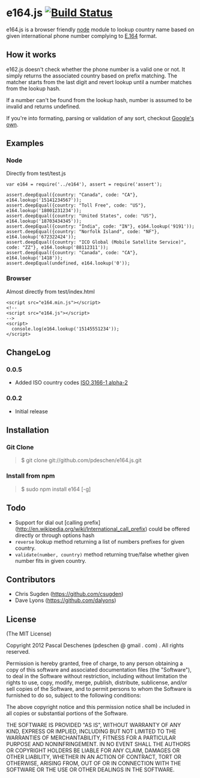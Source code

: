# e164.js [![Build Status](https://travis-ci.org/pdeschen/e164.js.png?branch=master)](https://travis-ci.org/pdeschen/e164.js) 

e164.js is a browser friendly [node](http://nodejs.org) module to lookup country name 
based on given international phone number complying to [E.164](http://en.wikipedia.org/wiki/E.164) format. 

## How it works

e162.js doesn't check whether the phone number is a valid one or not. It simply returns the associated country based on prefix matching. 
The matcher starts from the last digit and revert lookup until a number matches from the lookup hash.

If a number can't be found from the lookup hash, number is assumed to be invalid and returns undefined.

If you're into formating, parsing or validation of any sort, checkout [Google's own](https://code.google.com/p/libphonenumber/). 

## Examples

### Node

Directly from test/test.js

    var e164 = require('../e164'), assert = require('assert');

    assert.deepEqual({country: "Canada", code: "CA"}, e164.lookup('15141234567'));
    assert.deepEqual({country: "Toll Free", code: "US"}, e164.lookup('18001231234'));
    assert.deepEqual({country: "United States", code: "US"}, e164.lookup('18703434345'));
    assert.deepEqual({country: "India", code: "IN"}, e164.lookup('9191'));
    assert.deepEqual({country: "Norfolk Island", code: "NF"}, e164.lookup('672322424'));
    assert.deepEqual({country: "ICO Global (Mobile Satellite Service)", code: "ZZ"}, e164.lookup('88112311'));
    assert.deepEqual({country: "Canada", code: "CA"}, e164.lookup('1418'));
    assert.deepEqual(undefined, e164.lookup('0'));


### Browser

Almost directly from test/index.html

    <script src="e164.min.js"></script>
    <!--
    <script src="e164.js"></script>
    -->
    <script>
      console.log(e164.lookup('15145551234'));
    </script>

## ChangeLog

### 0.0.5

* Added ISO country codes [ISO 3166-1 alpha-2](http://en.wikipedia.org/wiki/ISO_3166-1_alpha-2)

### 0.0.2

* Initial release

## Installation

### Git Clone

> $ git clone git://github.com/pdeschen/e164.js.git

### Install from npm

> $ sudo npm install e164 [-g]

## Todo

* Support for dial out [calling prefix] (http://en.wikipedia.org/wiki/International_call_prefix) could be offered directly or through options hash
* `reverse` lookup method returning a list of numbers prefixes for given country.
* `validate(number, country)` method returning true/false whether given number fits in given country.

## Contributors

+ Chris Sugden (https://github.com/csugden)
+ Dave Lyons (https://github.com/dalyons)

## License

(The MIT License)

Copyright 2012 Pascal Deschenes (pdeschen @ gmail . com) . All rights reserved.

Permission is hereby granted, free of charge, to any person obtaining a copy of this software and associated documentation files (the "Software"), to deal in the Software without restriction, including without limitation the rights to use, copy, modify, merge, publish, distribute, sublicense, and/or sell copies of the Software, and to permit persons to whom the Software is furnished to do so, subject to the following conditions:

The above copyright notice and this permission notice shall be included in all copies or substantial portions of the Software.

THE SOFTWARE IS PROVIDED "AS IS", WITHOUT WARRANTY OF ANY KIND, EXPRESS OR IMPLIED, INCLUDING BUT NOT LIMITED TO THE WARRANTIES OF MERCHANTABILITY, FITNESS FOR A PARTICULAR PURPOSE AND NONINFRINGEMENT. IN NO EVENT SHALL THE AUTHORS OR COPYRIGHT HOLDERS BE LIABLE FOR ANY CLAIM, DAMAGES OR OTHER LIABILITY, WHETHER IN AN ACTION OF CONTRACT, TORT OR OTHERWISE, ARISING FROM, OUT OF OR IN CONNECTION WITH THE SOFTWARE OR THE USE OR OTHER DEALINGS IN THE SOFTWARE.
